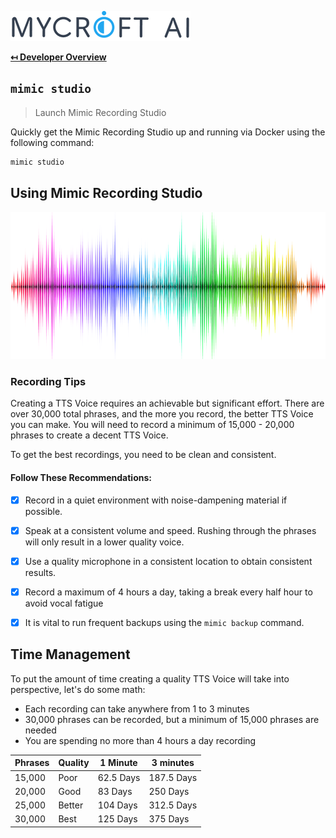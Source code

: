 ![Logo](img/mycroft-logo.png "Logo")

**[↤ Developer Overview](../README.md#developer-overview)**

`mimic studio`
---

> Launch Mimic Recording Studio

Quickly get the Mimic Recording Studio up and running via Docker using the following command:

```bash
mimic studio
```

Using Mimic Recording Studio
---

![Audio](img/audio.png "Audio")

### Recording Tips

Creating a TTS Voice requires an achievable but significant effort.  There are over 30,000 total phrases, and the more you record, the better TTS Voice you can make. You will need to record a minimum of 15,000 - 20,000 phrases to create a decent TTS Voice.

To get the best recordings, you need to be clean and consistent.

#### Follow These Recommendations:

- [X] Record in a quiet environment with noise-dampening material if possible.
- [X] Speak at a consistent volume and speed. Rushing through the phrases will only result in a lower quality voice.
- [X] Use a quality microphone in a consistent location to obtain consistent results.
- [X] Record a maximum of 4 hours a day, taking a break every half hour to avoid vocal fatigue
- [X] It is vital to run frequent backups using the `mimic backup` command.


Time Management
---

To put the amount of time creating a quality TTS Voice will take into perspective, let's do some math:

* Each recording can take anywhere from 1 to 3 minutes
* 30,000 phrases can be recorded, but a minimum of 15,000 phrases are needed
* You are spending no more than 4 hours a day recording

Phrases | Quality | 1 Minute  | 3 minutes
--------|---------|-----------|-----------
15,000  | Poor    | 62.5 Days | 187.5 Days
20,000  | Good    | 83 Days   | 250 Days
25,000  | Better  | 104 Days  | 312.5 Days
30,000  | Best    | 125 Days  | 375 Days
